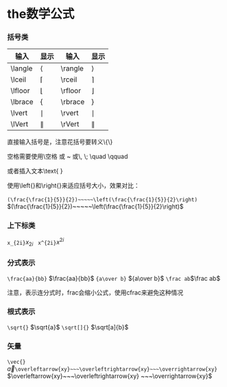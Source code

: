 # the数学公式

### 括号类

|输入|显示|输入|显示|
| -------------| ------| -------------| ------|
|\\langle|⟨|\\rangle|⟩|
|\\lceil|⌈|\\rceil|⌉|
|\\lfloor|⌊|\\rfloor|⌋|
|\\lbrace|{|\\rbrace|}|
|\\lvert|∣|\\rvert|∣|
|\\lVert|∥|\\rVert|∥|

直接输入括号是，注意花括号要转义\\\{\\}

空格需要使用\空格 或 ~ 或\\, \\;  \quad \qquad

或者插入文本\text{   }

使用\left{}和\right{}来适应括号大小，效果对比：

​`(\frac{\frac{1}{5}}{2})~~~~~\left(\frac{\frac{1}{5}}{2}\right)`​$(\frac{\frac{1}{5}}{2})~~~~~\left(\frac{\frac{1}{5}}{2}\right)$  

### 上下标类

​`x_{2i}`​$x_{2i}$	` x^{2i}`​$x^{2i}$​

### 分式表示

​`\frac{aa}{bb}`​ $\frac{aa}{bb}$		`{a\over b}`​ ${a\over b}$		`\frac ab`​$\frac ab$  

注意，表示连分式时，frac会缩小公式，使用cfrac来避免这种情况

### 根式表示

​`\sqrt{}`​ $\sqrt{a}$ 		`\sqrt[]{}`​ $\sqrt[a]{b}$  

### 矢量

​`\vec{}`​ $\vec{a}$`\overleftarrow{xy}~~~\overleftrightarrow{xy}~~~\overrightarrow{xy}`​$\overleftarrow{xy}~~~\overleftrightarrow{xy}    ~~~\overrightarrow{xy}$  

‍

